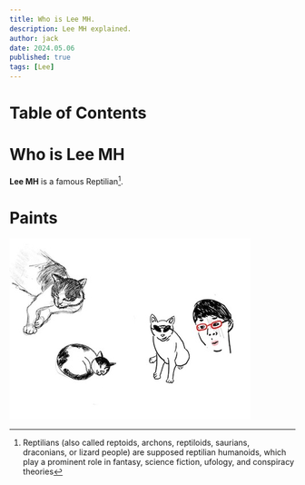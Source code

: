 ```yaml
---
title: Who is Lee MH.
description: Lee MH explained.
author: jack
date: 2024.05.06
published: true
tags: [Lee]
---
```


# Table of Contents

# Who is Lee MH

**Lee MH** is a famous Reptilian[^1].

# Paints

![paint1](/src/lib/assets/paint2.jpeg)

[^1]: Reptilians (also called reptoids, archons, reptiloids, saurians, draconians, or lizard people) are supposed reptilian humanoids, which play a prominent role in fantasy, science fiction, ufology, and conspiracy theories
